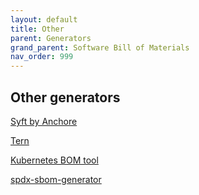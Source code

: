 ```yaml
---
layout: default
title: Other
parent: Generators
grand_parent: Software Bill of Materials
nav_order: 999
---
```

## Other generators


[Syft by Anchore]()

[Tern]()

[Kubernetes BOM tool]()

[spdx-sbom-generator]()
